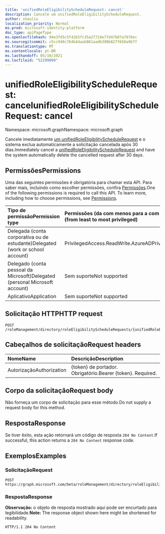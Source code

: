```yaml
---
title: 'unifiedRoleEligibilityScheduleRequest: cancel'
description: Cancele um unifiedRoleEligibilityScheduleRequest.
author: shauliu
localization_priority: Normal
ms.prod: microsoft-identity-platform
doc_type: apiPageType
ms.openlocfilehash: 94e3fd5c5f42b5fc35a27724e77d47b07a7876ec
ms.sourcegitcommit: c5cc948c764b4daab861aadb390b827f658a9b7f
ms.translationtype: MT
ms.contentlocale: pt-BR
ms.lasthandoff: 05/10/2021
ms.locfileid: "52299099"
---
```

# <a name="unifiedroleeligibilityschedulerequest-cancel"></a><span data-ttu-id="994ca-103">unifiedRoleEligibilityScheduleRequest: cancel</span><span class="sxs-lookup"><span data-stu-id="994ca-103">unifiedRoleEligibilityScheduleRequest: cancel</span></span>
<span data-ttu-id="994ca-104">Namespace: microsoft.graph</span><span class="sxs-lookup"><span data-stu-id="994ca-104">Namespace: microsoft.graph</span></span>

<span data-ttu-id="994ca-105">Cancele imediatamente [um unifiedRoleEligibilityScheduleRequest](../resources/unifiedroleeligibilityschedulerequest.md) e o sistema exclua automaticamente a solicitação cancelada após 30 dias.</span><span class="sxs-lookup"><span data-stu-id="994ca-105">Immediately cancel a [unifiedRoleEligibilityScheduleRequest](../resources/unifiedroleeligibilityschedulerequest.md) and have the system automatically delete the cancelled request after 30 days.</span></span>

## <a name="permissions"></a><span data-ttu-id="994ca-106">Permissões</span><span class="sxs-lookup"><span data-stu-id="994ca-106">Permissions</span></span>
<span data-ttu-id="994ca-p101">Uma das seguintes permissões é obrigatória para chamar esta API. Para saber mais, incluindo como escolher permissões, confira [Permissões](/graph/permissions-reference).</span><span class="sxs-lookup"><span data-stu-id="994ca-p101">One of the following permissions is required to call this API. To learn more, including how to choose permissions, see [Permissions](/graph/permissions-reference).</span></span>

|<span data-ttu-id="994ca-109">Tipo de permissão</span><span class="sxs-lookup"><span data-stu-id="994ca-109">Permission type</span></span>|<span data-ttu-id="994ca-110">Permissões (da com menos para a com mais privilégios)</span><span class="sxs-lookup"><span data-stu-id="994ca-110">Permissions (from least to most privileged)</span></span>|
|:---|:---|
|<span data-ttu-id="994ca-111">Delegada (conta corporativa ou de estudante)</span><span class="sxs-lookup"><span data-stu-id="994ca-111">Delegated (work or school account)</span></span>|<span data-ttu-id="994ca-112">PrivilegedAccess.ReadWrite.AzureAD</span><span class="sxs-lookup"><span data-stu-id="994ca-112">PrivilegedAccess.ReadWrite.AzureAD</span></span>|
|<span data-ttu-id="994ca-113">Delegado (conta pessoal da Microsoft)</span><span class="sxs-lookup"><span data-stu-id="994ca-113">Delegated (personal Microsoft account)</span></span>|<span data-ttu-id="994ca-114">Sem suporte</span><span class="sxs-lookup"><span data-stu-id="994ca-114">Not supported</span></span>|
|<span data-ttu-id="994ca-115">Aplicativo</span><span class="sxs-lookup"><span data-stu-id="994ca-115">Application</span></span>|<span data-ttu-id="994ca-116">Sem suporte</span><span class="sxs-lookup"><span data-stu-id="994ca-116">Not supported</span></span>|

## <a name="http-request"></a><span data-ttu-id="994ca-117">Solicitação HTTP</span><span class="sxs-lookup"><span data-stu-id="994ca-117">HTTP request</span></span>

<!-- {
  "blockType": "ignored"
}
-->
``` http
POST /roleManagement/directory/roleEligibilityScheduleRequests/{unifiedRoleEligibilityScheduleRequestsId}/cancel
```

## <a name="request-headers"></a><span data-ttu-id="994ca-118">Cabeçalhos de solicitação</span><span class="sxs-lookup"><span data-stu-id="994ca-118">Request headers</span></span>
|<span data-ttu-id="994ca-119">Nome</span><span class="sxs-lookup"><span data-stu-id="994ca-119">Name</span></span>|<span data-ttu-id="994ca-120">Descrição</span><span class="sxs-lookup"><span data-stu-id="994ca-120">Description</span></span>|
|:---|:---|
|<span data-ttu-id="994ca-121">Autorização</span><span class="sxs-lookup"><span data-stu-id="994ca-121">Authorization</span></span>|<span data-ttu-id="994ca-p102">{token} de portador. Obrigatório.</span><span class="sxs-lookup"><span data-stu-id="994ca-p102">Bearer {token}. Required.</span></span>|

## <a name="request-body"></a><span data-ttu-id="994ca-124">Corpo da solicitação</span><span class="sxs-lookup"><span data-stu-id="994ca-124">Request body</span></span>
<span data-ttu-id="994ca-125">Não forneça um corpo de solicitação para esse método.</span><span class="sxs-lookup"><span data-stu-id="994ca-125">Do not supply a request body for this method.</span></span>

## <a name="response"></a><span data-ttu-id="994ca-126">Resposta</span><span class="sxs-lookup"><span data-stu-id="994ca-126">Response</span></span>

<span data-ttu-id="994ca-127">Se tiver êxito, esta ação retornará um código de resposta `204 No Content`.</span><span class="sxs-lookup"><span data-stu-id="994ca-127">If successful, this action returns a `204 No Content` response code.</span></span>

## <a name="examples"></a><span data-ttu-id="994ca-128">Exemplos</span><span class="sxs-lookup"><span data-stu-id="994ca-128">Examples</span></span>

### <a name="request"></a><span data-ttu-id="994ca-129">Solicitação</span><span class="sxs-lookup"><span data-stu-id="994ca-129">Request</span></span>
<!-- {
  "blockType": "request",
  "name": "unifiedroleeligibilityschedulerequest_cancel"
}
-->
``` http
POST https://graph.microsoft.com/beta/roleManagement/directory/roleEligibilityScheduleRequests/{unifiedRoleEligibilityScheduleRequestsId}/cancel
```


### <a name="response"></a><span data-ttu-id="994ca-130">Resposta</span><span class="sxs-lookup"><span data-stu-id="994ca-130">Response</span></span>
<span data-ttu-id="994ca-131">**Observação:** o objeto de resposta mostrado aqui pode ser encurtado para legibilidade.</span><span class="sxs-lookup"><span data-stu-id="994ca-131">**Note:** The response object shown here might be shortened for readability.</span></span>
<!-- {
  "blockType": "response",
  "truncated": true
}
-->
``` http
HTTP/1.1 204 No Content
```

